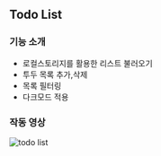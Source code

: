 ## Todo List

### 기능 소개

- 로컬스토리지를 활용한 리스트 불러오기
- 투두 목록 추가,삭제
- 목록 필터링
- 다크모드 적용

### 작동 영상

![todo list](https://user-images.githubusercontent.com/82227098/233792896-f8bb3e54-99d4-4d9e-a0d9-a340d244d056.gif)
